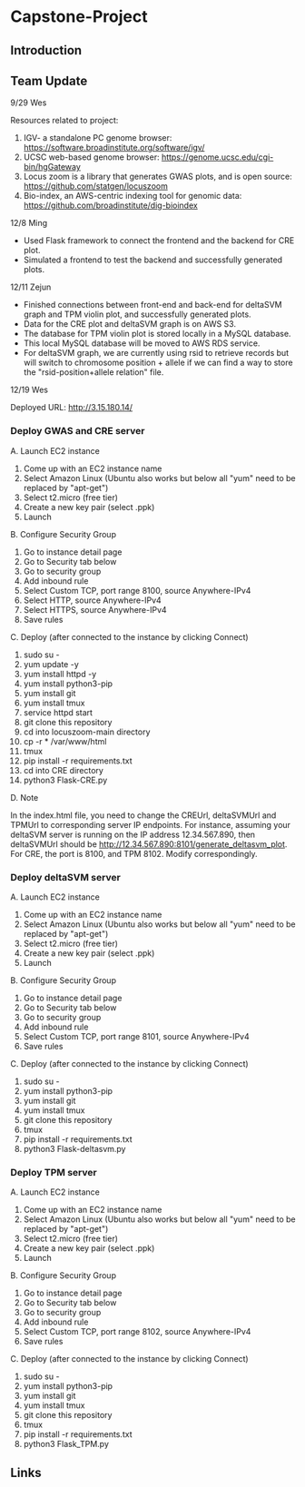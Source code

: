 # Capstone-Project

## Introduction


## Team Update

9/29 Wes

Resources related to project:
1. IGV- a standalone PC genome
 browser:
https://software.broadinstitute.org/software/igv/
2. UCSC web-based genome
 browser:
https://genome.ucsc.edu/cgi-bin/hgGateway
3. Locus zoom is a library
 that generates GWAS plots, and is open source:
https://github.com/statgen/locuszoom
4. Bio-index, an AWS-centric
 indexing tool for genomic data:
https://github.com/broadinstitute/dig-bioindex

12/8 Ming

- Used Flask framework to connect the frontend and the backend for CRE plot.
- Simulated a frontend to test the backend and successfully generated plots.

12/11 Zejun

 - Finished connections between front-end and back-end for deltaSVM graph and TPM violin plot, and successfully generated plots.
 - Data for the CRE plot and deltaSVM graph is on AWS S3.
 - The database for TPM violin plot is stored locally in a MySQL database.
 - This local MySQL database will be moved to AWS RDS service.
 - For deltaSVM graph, we are currently using rsid to retrieve records but will switch to chromosome position + allele if we can find a way to store the "rsid-position+allele relation" file. 

12/19 Wes

Deployed URL: http://3.15.180.14/

### Deploy GWAS and CRE server

A. Launch EC2 instance
1. Come up with an EC2 instance name
2. Select Amazon Linux (Ubuntu also works but below all "yum" need to be replaced by "apt-get")
3. Select t2.micro (free tier)
4. Create a new key pair (select .ppk)
5. Launch

B. Configure Security Group
1. Go to instance detail page
2. Go to Security tab below
3. Go to security group
4. Add inbound rule
5. Select Custom TCP, port range 8100, source Anywhere-IPv4
6. Select HTTP, source Anywhere-IPv4
7. Select HTTPS, source Anywhere-IPv4
8. Save rules

C. Deploy (after connected to the instance by clicking Connect)
1. sudo su -
2. yum update -y
3. yum install httpd -y
4. yum install python3-pip
5. yum install git
6. yum install tmux
7. service httpd start
8. git clone this repository
9. cd into locuszoom-main directory
10. cp -r * /var/www/html
11. tmux
12. pip install -r requirements.txt
13. cd into CRE directory
14. python3 Flask-CRE.py

D. Note

In the index.html file, you need to change the CREUrl, deltaSVMUrl and TPMUrl to corresponding server IP endpoints. For instance, assuming your deltaSVM server is running on the IP address 12.34.567.890, then deltaSVMUrl should be http://12.34.567.890:8101/generate_deltasvm_plot. For CRE, the port is 8100, and TPM 8102. Modify correspondingly.


### Deploy deltaSVM server

A. Launch EC2 instance
1. Come up with an EC2 instance name
2. Select Amazon Linux (Ubuntu also works but below all "yum" need to be replaced by "apt-get")
3. Select t2.micro (free tier)
4. Create a new key pair (select .ppk)
5. Launch

B. Configure Security Group
1. Go to instance detail page
2. Go to Security tab below
3. Go to security group
4. Add inbound rule
5. Select Custom TCP, port range 8101, source Anywhere-IPv4
6. Save rules

C. Deploy (after connected to the instance by clicking Connect)
1. sudo su -
2. yum install python3-pip
3. yum install git
4. yum install tmux
5. git clone this repository
6. tmux
7. pip install -r requirements.txt
8. python3 Flask-deltasvm.py

### Deploy TPM server

A. Launch EC2 instance
1. Come up with an EC2 instance name
2. Select Amazon Linux (Ubuntu also works but below all "yum" need to be replaced by "apt-get")
3. Select t2.micro (free tier)
4. Create a new key pair (select .ppk)
5. Launch

B. Configure Security Group
1. Go to instance detail page
2. Go to Security tab below
3. Go to security group
4. Add inbound rule
5. Select Custom TCP, port range 8102, source Anywhere-IPv4
6. Save rules

C. Deploy (after connected to the instance by clicking Connect)
1. sudo su -
2. yum install python3-pip
3. yum install git
4. yum install tmux
5. git clone this repository
6. tmux
7. pip install -r requirements.txt
8. python3 Flask_TPM.py



## Links
